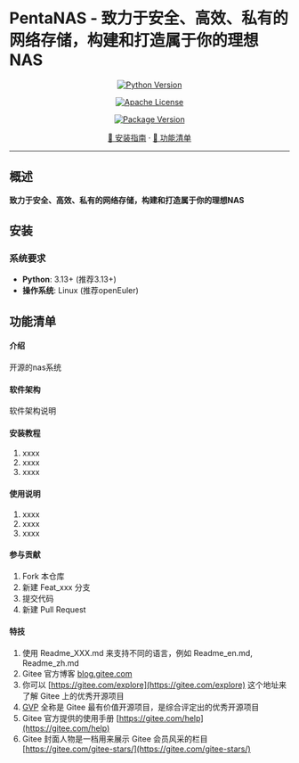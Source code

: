 # PentaNAS - **致力于安全、高效、私有的网络存储，构建和打造属于你的理想NAS**

<div align="center">

[![Python Version](https://img.shields.io/badge/Python-3.13%2B-blue.svg)](https://python.org)

[![Apache License](https://img.shields.io/badge/License-Apache2.0-green.svg)](https://www.apache.org/licenses/LICENSE-2.0)

[![Package Version](https://img.shields.io/badge/version-0.1.0-blue.svg)](https://gitee.com/nichoice02/pentanas)


[📖 安装指南](#installation) · [🚀 功能清单](#quickstart) 

</div>


---

##  概述

**致力于安全、高效、私有的网络存储，构建和打造属于你的理想NAS**


##  <a id="installation"></a>安装

### 系统要求
 - **Python**: 3.13+ (推荐3.13+)
 - **操作系统**: Linux (推荐openEuler)




##  <a id="quickstart"></a> 功能清单


#### 介绍
开源的nas系统

#### 软件架构
软件架构说明


#### 安装教程

1.  xxxx
2.  xxxx
3.  xxxx

#### 使用说明

1.  xxxx
2.  xxxx
3.  xxxx

#### 参与贡献

1.  Fork 本仓库
2.  新建 Feat_xxx 分支
3.  提交代码
4.  新建 Pull Request


#### 特技

1.  使用 Readme\_XXX.md 来支持不同的语言，例如 Readme\_en.md, Readme\_zh.md
2.  Gitee 官方博客 [blog.gitee.com](https://blog.gitee.com)
3.  你可以 [https://gitee.com/explore](https://gitee.com/explore) 这个地址来了解 Gitee 上的优秀开源项目
4.  [GVP](https://gitee.com/gvp) 全称是 Gitee 最有价值开源项目，是综合评定出的优秀开源项目
5.  Gitee 官方提供的使用手册 [https://gitee.com/help](https://gitee.com/help)
6.  Gitee 封面人物是一档用来展示 Gitee 会员风采的栏目 [https://gitee.com/gitee-stars/](https://gitee.com/gitee-stars/)
